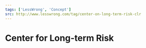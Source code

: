 ```yaml
---
tags: ['LessWrong', 'Concept']
src: http://www.lesswrong.com/tag/center-on-long-term-risk-clr
---
```


# Center for Long-term Risk
